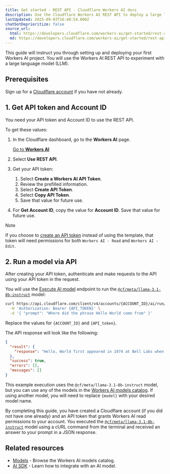 ```yaml
---
title: Get started - REST API · Cloudflare Workers AI docs
description: Use the Cloudflare Workers AI REST API to deploy a large language model (LLM).
lastUpdated: 2025-09-03T16:40:54.000Z
chatbotDeprioritize: false
source_url:
  html: https://developers.cloudflare.com/workers-ai/get-started/rest-api/
  md: https://developers.cloudflare.com/workers-ai/get-started/rest-api/index.md
---
```


This guide will instruct you through setting up and deploying your first Workers AI project. You will use the Workers AI REST API to experiment with a large language model (LLM).

## Prerequisites

Sign up for a [Cloudflare account](https://dash.cloudflare.com/sign-up/workers-and-pages) if you have not already.

## 1. Get API token and Account ID

You need your API token and Account ID to use the REST API.

To get these values:

1. In the Cloudflare dashboard, go to the **Workers AI** page.

   [Go to **Workers AI**](https://dash.cloudflare.com/?to=/:account/ai/workers-ai)

2. Select **Use REST API**.

3. Get your API token:

   1. Select **Create a Workers AI API Token**.
   2. Review the prefilled information.
   3. Select **Create API Token**.
   4. Select **Copy API Token**.
   5. Save that value for future use.

4. For **Get Account ID**, copy the value for **Account ID**. Save that value for future use.

Note

If you choose to [create an API token](https://developers.cloudflare.com/fundamentals/api/get-started/create-token/) instead of using the template, that token will need permissions for both `Workers AI - Read` and `Workers AI - Edit`.

## 2. Run a model via API

After creating your API token, authenticate and make requests to the API using your API token in the request.

You will use the [Execute AI model](https://developers.cloudflare.com/api/resources/ai/methods/run/) endpoint to run the [`@cf/meta/llama-3.1-8b-instruct`](https://developers.cloudflare.com/workers-ai/models/llama-3.1-8b-instruct/) model:

```bash
curl https://api.cloudflare.com/client/v4/accounts/{ACCOUNT_ID}/ai/run/@cf/meta/llama-3.1-8b-instruct \
  -H 'Authorization: Bearer {API_TOKEN}' \
  -d '{ "prompt": "Where did the phrase Hello World come from" }'
```

Replace the values for `{ACCOUNT_ID}` and `{API_token}`.

The API response will look like the following:

```json
{
  "result": {
    "response": "Hello, World first appeared in 1974 at Bell Labs when Brian Kernighan included it in the C programming language example. It became widely used as a basic test program due to simplicity and clarity. It represents an inviting greeting from a program to the world."
  },
  "success": true,
  "errors": [],
  "messages": []
}
```

This example execution uses the `@cf/meta/llama-3.1-8b-instruct` model, but you can use any of the models in the [Workers AI models catalog](https://developers.cloudflare.com/workers-ai/models/). If using another model, you will need to replace `{model}` with your desired model name.

By completing this guide, you have created a Cloudflare account (if you did not have one already) and an API token that grants Workers AI read permissions to your account. You executed the [`@cf/meta/llama-3.1-8b-instruct`](https://developers.cloudflare.com/workers-ai/models/llama-3.1-8b-instruct/) model using a cURL command from the terminal and received an answer to your prompt in a JSON response.

## Related resources

* [Models](https://developers.cloudflare.com/workers-ai/models/) - Browse the Workers AI models catalog.
* [AI SDK](https://developers.cloudflare.com/workers-ai/configuration/ai-sdk) - Learn how to integrate with an AI model.
